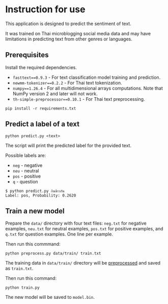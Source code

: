 # Instruction for use

This application is designed to predict the sentiment of text.

It was trained on Thai microblogging social media data and may have limitations
in predicting text from other genres or languages.

## Prerequisites

Install the required dependencies.

- `fasttext==0.9.3` - For text classification model training and prediction.
- `newmm-tokenizer==0.2.2` - For Thai text tokenization.
- `numpy==1.26.4` - For all multidimensional arrays computations. Note that NumPy version 2 and later will not work.
- `th-simple-preprocessor==0.10.1` - For Thai text preprocessing.

```shell
pip install -r requirements.txt
```

## Predict a label of a text

```shell
python predict.py <text>
```

The script will print the predicted label for the provided text.

Possible labels are:

- `neg` - negative
- `neu` - neutral
- `pos` - positive
- `q` - question

```shell
$ python predict.py กินข้าวกัน
Label: pos, Probability: 0.2620
```

## Train a new model

Prepare the `data/` directory with four text files: `neg.txt` for negative
examples, `neu.txt` for neutral examples, `pos.txt` for positive examples, and
`q.txt` for question examples. One line per example.

Then run this commmand:

```shell
python preprocess.py data/train/ train.txt
```

The training data in `data/train/` directory will be
[preprocessed](./dataprepare.md) and saved as `train.txt`.

Then run this command:

```shell
python train.py
```

The new model will be saved to `model.bin`.

